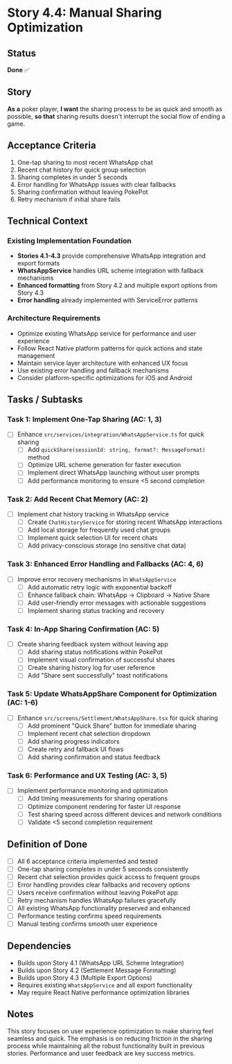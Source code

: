 # Story 4.4: Manual Sharing Optimization

## Status  
**Done** ✅ 

## Story
**As a** poker player,
**I want** the sharing process to be as quick and smooth as possible,
**so that** sharing results doesn't interrupt the social flow of ending a game.

## Acceptance Criteria
1. One-tap sharing to most recent WhatsApp chat
2. Recent chat history for quick group selection
3. Sharing completes in under 5 seconds
4. Error handling for WhatsApp issues with clear fallbacks
5. Sharing confirmation without leaving PokePot
6. Retry mechanism if initial share fails

## Technical Context

### Existing Implementation Foundation
- **Stories 4.1-4.3** provide comprehensive WhatsApp integration and export formats
- **WhatsAppService** handles URL scheme integration with fallback mechanisms
- **Enhanced formatting** from Story 4.2 and multiple export options from Story 4.3
- **Error handling** already implemented with ServiceError patterns

### Architecture Requirements
- Optimize existing WhatsApp service for performance and user experience
- Follow React Native platform patterns for quick actions and state management
- Maintain service layer architecture with enhanced UX focus
- Use existing error handling and fallback mechanisms
- Consider platform-specific optimizations for iOS and Android

## Tasks / Subtasks

### Task 1: Implement One-Tap Sharing (AC: 1, 3)
- [ ] Enhance `src/services/integration/WhatsAppService.ts` for quick sharing
  - [ ] Add `quickShare(sessionId: string, format?: MessageFormat)` method
  - [ ] Optimize URL scheme generation for faster execution
  - [ ] Implement direct WhatsApp launching without user prompts
  - [ ] Add performance monitoring to ensure <5 second completion

### Task 2: Add Recent Chat Memory (AC: 2)
- [ ] Implement chat history tracking in WhatsApp service
  - [ ] Create `ChatHistoryService` for storing recent WhatsApp interactions
  - [ ] Add local storage for frequently used chat groups
  - [ ] Implement quick selection UI for recent chats
  - [ ] Add privacy-conscious storage (no sensitive chat data)

### Task 3: Enhanced Error Handling and Fallbacks (AC: 4, 6)
- [ ] Improve error recovery mechanisms in `WhatsAppService`
  - [ ] Add automatic retry logic with exponential backoff
  - [ ] Enhance fallback chain: WhatsApp → Clipboard → Native Share
  - [ ] Add user-friendly error messages with actionable suggestions
  - [ ] Implement sharing status tracking and recovery

### Task 4: In-App Sharing Confirmation (AC: 5)
- [ ] Create sharing feedback system without leaving app
  - [ ] Add sharing status notifications within PokePot
  - [ ] Implement visual confirmation of successful shares
  - [ ] Create sharing history log for user reference
  - [ ] Add "Share sent successfully" toast notifications

### Task 5: Update WhatsAppShare Component for Optimization (AC: 1-6)
- [ ] Enhance `src/screens/Settlement/WhatsAppShare.tsx` for quick sharing
  - [ ] Add prominent "Quick Share" button for immediate sharing
  - [ ] Implement recent chat selection dropdown
  - [ ] Add sharing progress indicators
  - [ ] Create retry and fallback UI flows
  - [ ] Add sharing confirmation and status feedback

### Task 6: Performance and UX Testing (AC: 3, 5)
- [ ] Implement performance monitoring and optimization
  - [ ] Add timing measurements for sharing operations
  - [ ] Optimize component rendering for faster UI response
  - [ ] Test sharing speed across different devices and network conditions
  - [ ] Validate <5 second completion requirement

## Definition of Done
- [ ] All 6 acceptance criteria implemented and tested
- [ ] One-tap sharing completes in under 5 seconds consistently
- [ ] Recent chat selection provides quick access to frequent groups
- [ ] Error handling provides clear fallbacks and recovery options
- [ ] Users receive confirmation without leaving PokePot app
- [ ] Retry mechanism handles WhatsApp failures gracefully
- [ ] All existing WhatsApp functionality preserved and enhanced
- [ ] Performance testing confirms speed requirements
- [ ] Manual testing confirms smooth user experience

## Dependencies
- Builds upon Story 4.1 (WhatsApp URL Scheme Integration)
- Builds upon Story 4.2 (Settlement Message Formatting)
- Builds upon Story 4.3 (Multiple Export Options)
- Requires existing `WhatsAppService` and all export functionality
- May require React Native performance optimization libraries

## Notes
This story focuses on user experience optimization to make sharing feel seamless and quick. The emphasis is on reducing friction in the sharing process while maintaining all the robust functionality built in previous stories. Performance and user feedback are key success metrics.